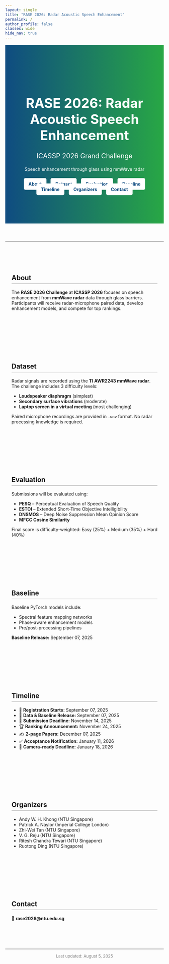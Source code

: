 ```yaml
---
layout: single
title: "RASE 2026: Radar Acoustic Speech Enhancement"
permalink: /
author_profile: false
classes: wide
hide_nav: true
---
```


<!-- Hero Banner -->
<header style="text-align: center; padding: 100px 20px; background: linear-gradient(to right, #0f4c81, #28a745); color: white;">
  <h1 style="font-size: 3em;">RASE 2026: Radar Acoustic Speech Enhancement</h1>
  <p style="font-size: 1.5em;">ICASSP 2026 Grand Challenge</p>
  <p>Speech enhancement through glass using mmWave radar</p>
  <div style="margin-top: 30px;">
    <a href="#about" class="btn">About</a>
    <a href="#dataset" class="btn">Dataset</a>
    <a href="#evaluation" class="btn">Evaluation</a>
    <a href="#baseline" class="btn">Baseline</a>
    <a href="#timeline" class="btn">Timeline</a>
    <a href="#organizers" class="btn">Organizers</a>
    <a href="#contact" class="btn">Contact</a>
  </div>
</header>

<style>
  .btn {
    background: white;
    color: #0f4c81;
    padding: 10px 15px;
    margin: 5px;
    border-radius: 5px;
    text-decoration: none;
    font-weight: bold;
  }
  .btn:hover {
    background: #e8e8e8;
  }
  section {
    padding: 60px 20px;
    max-width: 1500px;
    margin: auto;
  }
  h2 {
    border-bottom: 2px solid #ccc;
    padding-bottom: 5px;
  }
</style>

---

<section id="about">
  <h2>About</h2>
  <p>The <strong>RASE 2026 Challenge</strong> at <strong>ICASSP 2026</strong> focuses on speech enhancement from <strong>mmWave radar</strong> data through glass barriers. Participants will receive radar-microphone paired data, develop enhancement models, and compete for top rankings.</p>
</section>

<section id="dataset">
  <h2>Dataset</h2>
  <p>Radar signals are recorded using the <strong>TI AWR2243 mmWave radar</strong>. The challenge includes 3 difficulty levels:</p>
  <ul>
    <li><strong>Loudspeaker diaphragm</strong> (simplest)</li>
    <li><strong>Secondary surface vibrations</strong> (moderate)</li>
    <li><strong>Laptop screen in a virtual meeting</strong> (most challenging)</li>
  </ul>
  <p>Paired microphone recordings are provided in <code>.wav</code> format. No radar processing knowledge is required.</p>
</section>

<section id="evaluation">
  <h2>Evaluation</h2>
  <p>Submissions will be evaluated using:</p>
  <ul>
    <li><strong>PESQ</strong> – Perceptual Evaluation of Speech Quality</li>
    <li><strong>ESTOI</strong> – Extended Short-Time Objective Intelligibility</li>
    <li><strong>DNSMOS</strong> – Deep Noise Suppression Mean Opinion Score</li>
    <li><strong>MFCC Cosine Similarity</strong></li>
  </ul>
  <p>Final score is difficulty-weighted: Easy (25%) + Medium (35%) + Hard (40%)</p>
</section>

<section id="baseline">
  <h2>Baseline</h2>
  <p>Baseline PyTorch models include:</p>
  <ul>
    <li>Spectral feature mapping networks</li>
    <li>Phase-aware enhancement models</li>
    <li>Pre/post-processing pipelines</li>
  </ul>
  <p><strong>Baseline Release:</strong> September 07, 2025</p>
</section>

<section id="timeline">
  <h2>Timeline</h2>
  <ul>
    <li>📅 <strong>Registration Starts:</strong> September 07, 2025</li>
    <li>📂 <strong>Data & Baseline Release:</strong> September 07, 2025</li>
    <li>🧪 <strong>Submission Deadline:</strong> November 14, 2025</li>
    <li>🏆 <strong>Ranking Announcement:</strong> November 24, 2025</li>
    <li>✍️ <strong>2-page Papers:</strong> December 07, 2025</li>
    <li>✅ <strong>Acceptance Notification:</strong> January 11, 2026</li>
    <li>📌 <strong>Camera-ready Deadline:</strong> January 18, 2026</li>
  </ul>
</section>

<section id="organizers">
  <h2>Organizers</h2>
  <ul>
    <li>Andy W. H. Khong (NTU Singapore)</li>
    <li>Patrick A. Naylor (Imperial College London)</li>
    <li>Zhi-Wei Tan (NTU Singapore)</li>
    <li>V. G. Reju (NTU Singapore)</li>
    <li>Ritesh Chandra Tewari (NTU Singapore)</li>
    <li>Ruotong Ding (NTU Singapore)</li>
  </ul>
</section>

<section id="contact">
  <h2>Contact</h2>
  <p>📧 <strong>rase2026@ntu.edu.sg</strong></p>
</section>

---

<p style="text-align: center; font-size: small; color: gray;">Last updated: August 5, 2025</p>
